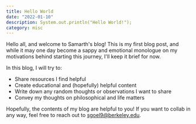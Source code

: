 ```yaml
---
title: Hello World
date: "2022-01-10"
description: System.out.println("Hello World!");
category: misc
---
```


Hello all, and welcome to Samarth's blog! This is my first blog post, and while it may one day become a sappy and emotional monologue on my motivations behind starting this journey, I'll keep it brief for now.

In this blog, I will try to:

- Share resources I find helpful
- Create educational and (hopefully) helpful content
- Write down any random thoughts or observations I want to share
- Convey my thoughts on philosophical and life matters

Hopefully, the contents of my blog are helpful to you! If you want to collab in any way, feel free to reach out to sgoel9@berkeley.edu.
